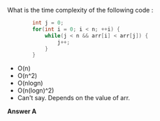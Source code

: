 What is the time complexity of the following code :
```java
        int j = 0;
        for(int i = 0; i < n; ++i) {
            while(j < n && arr[i] < arr[j]) {
                j++;
            }
        }
```

- O(n)
- O(n^2)
- O(nlogn)
- O(n(logn)^2)
- Can't say. Depends on the value of arr.

**Answer A**
